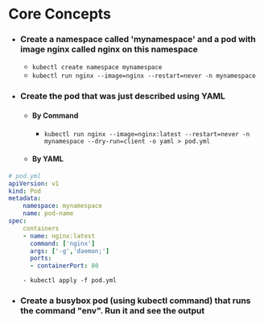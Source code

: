 # Core Concepts

 - ### Create a namespace called '**mynamespace**' and a pod with image **nginx** called nginx on this namespace
	 - `kubectl create namespace mynamespace`
	 - `kubectl run nginx --image=nginx --restart=never -n mynamespace`
 - ### Create the **pod** that was just described using **YAML**
	 - #### By Command
		-  `kubectl run nginx --image=nginx:latest --restart=never -n mynamespace --dry-run=client -o yaml > pod.yml`
	 - #### By YAML
```yaml
# pod.yml
apiVersion: v1
kind: Pod
metadata:
	namespace: mynamespace
	name: pod-name
spec:
	containers
	- name: nginx:latest
	  command: ['nginx']
	  args: ['-g','daemon;']
	  ports:
	  - containerPort: 80
```

		- kubectl apply -f pod.yml 
- ### Create a busybox pod (using kubectl command) that runs the command "env". Run it and see the output	
